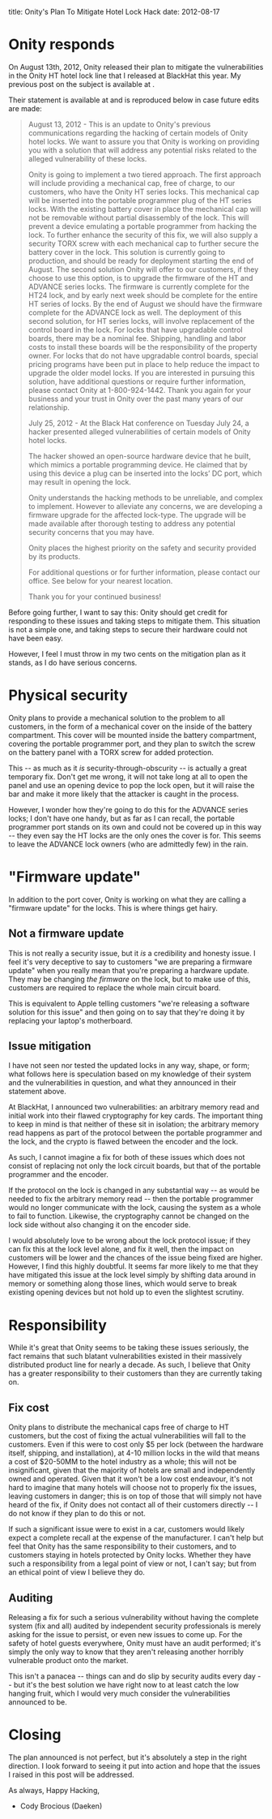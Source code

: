 title: Onity's Plan To Mitigate Hotel Lock Hack
date: 2012-08-17

# Onity responds

On August 13th, 2012, Onity released their plan to mitigate the vulnerabilities in the Onity HT hotel lock line that I released at BlackHat this year. My previous post on the subject is available at .

Their statement is available at  and is reproduced below in case future edits are made:

> August 13, 2012 - This is an update to Onity's previous communications regarding the hacking of certain models of Onity hotel locks. We want to assure you that Onity is working on providing you with a solution that will address any potential risks related to the alleged vulnerability of these locks.
> 
> Onity is going to implement a two tiered approach. The first approach will include providing a mechanical cap, free of charge, to our customers, who have the Onity HT series locks. This mechanical cap will be inserted into the portable programmer plug of the HT series locks. With the existing battery cover in place the mechanical cap will not be removable without partial disassembly of the lock. This will prevent a device emulating a portable programmer from hacking the lock. To further enhance the security of this fix, we will also supply a security TORX screw with each mechanical cap to further secure the battery cover in the lock. This solution is currently going to production, and should be ready for deployment starting the end of August. The second solution Onity will offer to our customers, if they choose to use this option, is to upgrade the firmware of the HT and ADVANCE series locks. The firmware is currently complete for the HT24 lock, and by early next week should be complete for the entire HT series of locks. By the end of August we should have the firmware complete for the ADVANCE lock as well. The deployment of this second solution, for HT series locks, will involve replacement of the control board in the lock. For locks that have upgradable control boards, there may be a nominal fee. Shipping, handling and labor costs to install these boards will be the responsibility of the property owner. For locks that do not have upgradable control boards, special pricing programs have been put in place to help reduce the impact to upgrade the older model locks. If you are interested in pursuing this solution, have additional questions or require further information, please contact Onity at 1-800-924-1442. Thank you again for your business and your trust in Onity over the past many years of our relationship.
> 
> July 25, 2012 - At the Black Hat conference on Tuesday July 24, a hacker presented alleged vulnerabilities of certain models of Onity hotel locks.
> 
> The hacker showed an open-source hardware device that he built, which mimics a portable programming device. He claimed that by using this device a plug can be inserted into the locks’ DC port, which may result in opening the lock.
> 
> Onity understands the hacking methods to be unreliable, and complex to implement. However to alleviate any concerns, we are developing a firmware upgrade for the affected lock-type. The upgrade will be made available after thorough testing to address any potential security concerns that you may have.
> 
> Onity places the highest priority on the safety and security provided by its products.
> 
> For additional questions or for further information, please contact our office. See below for your nearest location.
> 
> Thank you for your continued business!

Before going further, I want to say this: Onity should get credit for responding to these issues and taking steps to mitigate them. This situation is not a simple one, and taking steps to secure their hardware could not have been easy.

However, I feel I must throw in my two cents on the mitigation plan as it stands, as I do have serious concerns.

# Physical security

Onity plans to provide a mechanical solution to the problem to all customers, in the form of a mechanical cover on the inside of the battery compartment. This cover will be mounted inside the battery compartment, covering the portable programmer port, and they plan to switch the screw on the battery panel with a TORX screw for added protection.

This -- as much as it *is* security-through-obscurity -- is actually a great temporary fix. Don't get me wrong, it will not take long at all to open the panel and use an opening device to pop the lock open, but it will raise the bar and make it more likely that the attacker is caught in the process.

However, I wonder how they're going to do this for the ADVANCE series locks; I don't have one handy, but as far as I can recall, the portable programmer port stands on its own and could not be covered up in this way -- they even say the HT locks are the only ones the cover is for. This seems to leave the ADVANCE lock owners (who are admittedly few) in the rain.

# "Firmware update"

In addition to the port cover, Onity is working on what they are calling a "firmware update" for the locks. This is where things get hairy.

## Not a firmware update

This is not really a security issue, but it *is* a credibility and honesty issue. I feel it's very deceptive to say to customers "we are preparing a firmware update" when you really mean that you're preparing a hardware update. They may be changing *the firmware* on the lock, but to make use of this, customers are required to replace the whole main circuit board.

This is equivalent to Apple telling customers "we're releasing a software solution for this issue" and then going on to say that they're doing it by replacing your laptop's motherboard.

## Issue mitigation

I have not seen nor tested the updated locks in any way, shape, or form; what follows here is speculation based on my knowledge of their system and the vulnerabilities in question, and what they announced in their statement above.

At BlackHat, I announced two vulnerabilities: an arbitrary memory read and initial work into their flawed cryptography for key cards. The important thing to keep in mind is that neither of these sit in isolation; the arbitrary memory read happens as part of the protocol between the portable programmer and the lock, and the crypto is flawed between the encoder and the lock.

As such, I cannot imagine a fix for both of these issues which does not consist of replacing not only the lock circuit boards, but that of the portable programmer and the encoder.

If the protocol on the lock is changed in any substantial way -- as would be needed to fix the arbitrary memory read -- then the portable programmer would no longer communicate with the lock, causing the system as a whole to fail to function. Likewise, the cryptography cannot be changed on the lock side without also changing it on the encoder side.

I would absolutely love to be wrong about the lock protocol issue; if they can fix this at the lock level alone, and fix it well, then the impact on customers will be lower and the chances of the issue being fixed are higher. However, I find this highly doubtful. It seems far more likely to me that they have mitigated this issue at the lock level simply by shifting data around in memory or something along those lines, which would serve to break existing opening devices but not hold up to even the slightest scrutiny.

# Responsibility

While it's great that Onity seems to be taking these issues seriously, the fact remains that such blatant vulnerabilities existed in their massively distributed product line for nearly a decade. As such, I believe that Onity has a greater responsibility to their customers than they are currently taking on.

## Fix cost

Onity plans to distribute the mechanical caps free of charge to HT customers, but the cost of fixing the actual vulnerabilities will fall to the customers. Even if this were to cost only $5 per lock (between the hardware itself, shipping, and installation), at 4-10 million locks in the wild that means a cost of $20-50MM to the hotel industry as a whole; this will not be insignificant, given that the majority of hotels are small and independently owned and operated. Given that it won't be a low cost endeavour, it's not hard to imagine that many hotels will choose not to properly fix the issues, leaving customers in danger; this is on top of those that will simply not have heard of the fix, if Onity does not contact all of their customers directly -- I do not know if they plan to do this or not.

If such a significant issue were to exist in a car, customers would likely expect a complete recall at the expense of the manufacturer. I can't help but feel that Onity has the same responsibility to their customers, and to customers staying in hotels protected by Onity locks. Whether they have such a responsibility from a legal point of view or not, I can't say; but from an ethical point of view I believe they do.

## Auditing

Releasing a fix for such a serious vulnerability without having the complete system (fix and all) audited by independent security professionals is merely asking for the issue to persist, or even new issues to come up. For the safety of hotel guests everywhere, Onity must have an audit performed; it's simply the only way to know that they aren't releasing another horribly vulnerable product onto the market.

This isn't a panacea -- things can and do slip by security audits every day -- but it's the best solution we have right now to at least catch the low hanging fruit, which I would very much consider the vulnerabilities announced to be.

# Closing

The plan announced is not perfect, but it's absolutely a step in the right direction. I look forward to seeing it put into action and hope that the issues I raised in this post will be addressed.

As always, Happy Hacking,   
- Cody Brocious (Daeken)
